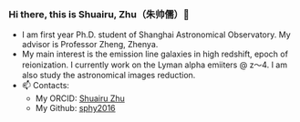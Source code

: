 ### Hi there, this is Shuairu, Zhu（朱帅儒）👋
* I am first year Ph.D. student of Shanghai Astronomical Observatory. My advisor is Professor Zheng, Zhenya.
* My main interest is the emission line galaxies in high redshift, epoch of reionization. I currently work on
  the Lyman alpha emiiters @ z～4. I am also study the astronomical images reduction.
* 📫 Contacts:
  * My ORCID: [Shuairu Zhu](https://orcid.org/0000-0002-2528-0761)
  * My Github: [sphy2016](https://github.com/sphy2016)
 
<!--
**sphy2016/sphy2016** is a ✨ _special_ ✨ repository because its `README.md` (this file) appears on your GitHub profile.

Here are some ideas to get you started:

- 🔭 I’m currently working on ...
- 🌱 I’m currently learning ...
- 👯 I’m looking to collaborate on ...
- 🤔 I’m looking for help with ...
- 💬 Ask me about ...
- 📫 How to reach me: ...
- 😄 Pronouns: ...
- ⚡ Fun fact: ...
-->
